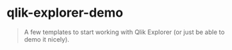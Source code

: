 # qlik-explorer-demo

> A few templates to start working with Qlik Explorer (or just be able to demo it nicely).

